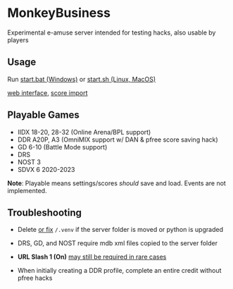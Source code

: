 # MonkeyBusiness

Experimental e-amuse server intended for testing hacks, also usable by players

## Usage

Run [start.bat (Windows)](start.bat) or [start.sh (Linux, MacOS)](start.sh)

[web interface](https://github.com/drmext/BounceTrippy/releases), [score import](utils/db)

## Playable Games
- IIDX 18-20, 28-32 (Online Arena/BPL support)
- DDR A20P, A3 (OmniMIX support w/ DAN & pfree score saving hack)
- GD 6-10 (Battle Mode support)
- DRS
- NOST 3
- SDVX 6 2020-2023

**Note**: Playable means settings/scores *should* save and load. Events are not implemented.

## Troubleshooting

- Delete [or fix](start.bat#L9) `/.venv` if the server folder is moved or python is upgraded

- DRS, GD, and NOST require mdb xml files copied to the server folder

- **URL Slash 1 (On)** [may still be required in rare cases](modules/__init__.py#L46)

- When initially creating a DDR profile, complete an entire credit without pfree hacks
